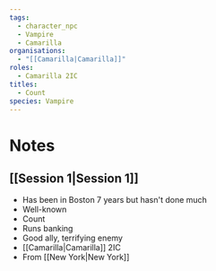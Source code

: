 ```yaml
---
tags:
  - character_npc
  - Vampire
  - Camarilla
organisations:
  - "[[Camarilla|Camarilla]]"
roles:
  - Camarilla 2IC
titles:
  - Count
species: Vampire
---
```


# Notes
## [[Session 1|Session 1]]
- Has been in Boston 7 years but hasn't done much
- Well-known
- Count
- Runs banking
- Good ally, terrifying enemy
- [[Camarilla|Camarilla]] 2IC
- From [[New York|New York]]


